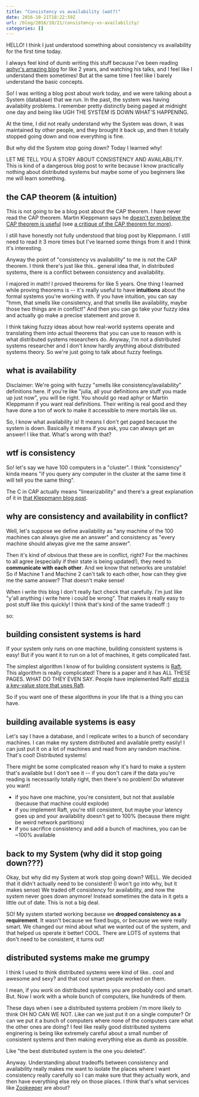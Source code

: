 ```yaml
---
title: "Consistency vs availability (wat?)"
date: 2016-10-21T18:22:59Z
url: /blog/2016/10/21/consistency-vs-availability/
categories: []
---
```


HELLO! I think I just understood something about consistency vs
availability for the first time today.

I always feel kind of dumb writing this stuff because I've been reading
[aphyr's amazing blog](https://aphyr.com/) for like 2 years, and
watching his talks, and I feel like I understand them sometimes! But at
the same time I feel like I barely understand the basic concepts.

So! I was writing a blog post about work today, and we were talking
about a System (database) that we run. In the past, the system was
having availablity problems. I remember pretty distinctly being paged at
midnight one day and being like UGH THE SYSTEM IS DOWN WHAT'S HAPPENING. 

At the time, I did not really understand why the System was down, it was
maintained by other people, and they brought it back up, and then it
totally stopped going down and now everything is fine.

But why did the System stop going down? Today I learned why!

LET ME TELL YOU A STORY ABOUT CONSISTENCY AND AVAILABILITY. This
is kind of a dangerous blog post to write because I know practically
nothing about distributed systems but maybe some of you beginners like
me will learn something.

## the CAP theorem (& intuition)

This is not going to be a blog post about the CAP theorem. I have never
read the CAP theorem. Martin Kleppmann says he [doesn't even believe the CAP theorem is useful](http://martin.kleppmann.com/2015/05/11/please-stop-calling-databases-cp-or-ap.html) (see [a critique of the CAP theorem for more](https://arxiv.org/abs/1509.05393)).

I still have honestly not fully understood that blog post by Kleppmann.
I still need to read it 3 more times but I've learned some things from
it and I think it's interesting.

Anyway the point of "consistency vs availability" to me is not the CAP
theorem. I think there's just like this.. general idea that, in
distributed systems, there is a conflict between consistency and
availability.

I majored in math! I proved theorems for like 5 years. One thing I
learned while proving theorems is -- it's really useful to have
**intuitions** about the formal systems you're working with. If you have
intuition, you can say "hmm, that smells like consistency, and that
smells like availability, maybe those two things are in conflict!" And
then you can go take your fuzzy idea and actually go make a precise
statement and prove it.

I think taking fuzzy ideas about how real-world systems operate and
translating them into actual theorems that you can use to reason with is
what distributed systems researchers do. Anyway, I'm not a distributed
systems researcher and I don't know hardly anything about distributed
systems theory. So we're just going to talk about fuzzy feelings.

## what is availability

Disclaimer: We're going with fuzzy "smells like consistency/availability"
definitions here. If you're like "julia, all your definitions are stuff
you made up just now", you will be right. You should go read aphyr or
Martin Kleppmann if you want real definitions. Their writing is real
good and they have done a ton of work to make it accessible to mere
mortals like us.

So, I know what availability is! It means I don't get paged because the
system is down. Basically it means if you ask, you can always get an
answer! I like that. What's wrong with that?

## wtf is consistency


So! let's say we have 100 computers in a "cluster". I think
"consistency" kinda means "if you query any computer in the cluster at
the same time it will tell you the same thing".

The C in CAP actually means "linearizability" and there's a great
explanation of it in [that Kleppmann blog post](http://martin.kleppmann.com/2015/05/11/please-stop-calling-databases-cp-or-ap.html).

## why are consistency and availability in conflict?

Well, let's suppose we define availability as "any machine of the 100
machines can always give me an answer" and consistency as "every machine
should alwyas give me the same answer". 

Then it's kind of obvious that these are in conflict, right? For the
machines to all agree (especially if their state is being updated!),
they need to **communicate with each other**. And we know that networks
are unstable! So if Machine 1 and Machine 2 can't talk to each other,
how can they give me the same answer? That doesn't make sense!

When i write this blog I don't really fact check that carefully. I'm
just like "y'all anything i write here i could be wrong". That makes it
really easy to post stuff like this quickly! I think that's kind of the
same tradeoff :)

so: 


## building consistent systems is hard

If your system only runs on one machine, building consistent systems is
easy! But if you want it to run on a lot of machines, it gets
complicated fast.

The simplest algorithm I know of for building consistent systems is
[Raft](https://raft.github.io/raft.pdf). This algorithm is really
complicated! There is a paper and it has ALL THESE PAGES. WHAT DO THEY
EVEN SAY. People have implemented Raft! [etcd is a key-value store that uses Raft](https://aphyr.com/posts/316-jepsen-etcd-and-consul).

So if you want one of these algorithms in your life that is a thing you
can have.

## building available systems is easy

Let's say I have a database, and I replicate writes to a bunch of
secondary machines. I can make my system distributed and available
pretty easily! I can just put it on a lot of machines and read from any
random machine. That's cool! Distributed systems!

There might be some complicated reason why it's hard to make a system
that's available but I don't see it -- if you don't care if the data
you're reading is necessarily totally right, then there's no problem! Do
whatever you want!

* if you have one machine, you're consistent, but not that available
  (because that machine could explode)
* if you implement Raft, you're still consistent, but maybe your latency
  goes up and your availability doesn't get to 100% (because there might
  be weird network partitions)
* if you sacrifice consistency and add a bunch of machines, you can be
  ~100% available

## back to my System (why did it stop going down???)

Okay, but why did my System at work stop going down? WELL. We decided
that it didn't actually need to be consistent! (I won't go into why, but
it makes sense) We traded off consistency for availability, and now the
system never goes down anymore! Instead sometimes the data in it gets a
little out of date. This is not a big deal.

SO! My system started working because we **dropped consistency as a
requirement**. It wasn't because we fixed bugs, or because we were
really smart. We changed our mind about what we wanted out of the
system, and that helped us operate it better! COOL. There are LOTS of
systems that don't need to be consistent, it turns out!

## distributed systems make me grumpy

I think I used to think distributed systems were kind of like.. cool and
awesome and sexy? and that cool smart people worked on them.

I mean, if you work on distributed systems you are probably cool and
smart. But. Now I work with a whole bunch of computers, like hundreds of
them.

These days when i see a distributed systems problem i'm more likely
to think OH NO CAN WE NOT. Like can we just put it on a single computer?
Or can we put it a bunch of computers where none of the computers care
what the other ones are doing? I feel like really good distributed
systems enginering is being like extremely careful about a small number
of consistent systems and then making everything else as dumb as
possible.

Like "the best distributed system is the one you deleted".

Anyway. Understanding about tradeoffs between consistency and
availability really makes me want to isolate the places where I want
consistency really carefully so I can make sure that they actually work,
and then have everything else rely on those places. I think that's what
services like [Zookeeper](https://zookeeper.apache.org/) are about?
